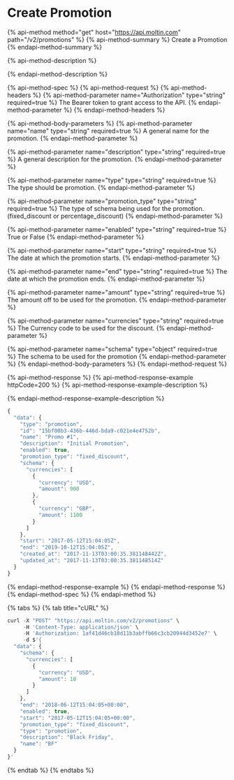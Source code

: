 # Create Promotion

{% api-method method="get" host="https://api.moltin.com" path="/v2/promotions" %}
{% api-method-summary %}
Create a Promotion
{% endapi-method-summary %}

{% api-method-description %}

{% endapi-method-description %}

{% api-method-spec %}
{% api-method-request %}
{% api-method-headers %}
{% api-method-parameter name="Authorization" type="string" required=true %}
The Bearer token to grant access to the API.
{% endapi-method-parameter %}
{% endapi-method-headers %}

{% api-method-body-parameters %}
{% api-method-parameter name="name" type="string" required=true %}
A general name for the promotion.
{% endapi-method-parameter %}

{% api-method-parameter name="description" type="string" required=true %}
A general description for the promotion.
{% endapi-method-parameter %}

{% api-method-parameter name="type" type="string" required=true %}
The type should be promotion.
{% endapi-method-parameter %}

{% api-method-parameter name="promotion\_type" type="string" required=true %}
The type of schema being used for the promotion.  \(fixed\_discount or percentage\_discount\)
{% endapi-method-parameter %}

{% api-method-parameter name="enabled" type="string" required=true %}
True or False
{% endapi-method-parameter %}

{% api-method-parameter name="start" type="string" required=true %}
The date at which the promotion starts.
{% endapi-method-parameter %}

{% api-method-parameter name="end" type="string" required=true %}
The date at which the promotion ends.
{% endapi-method-parameter %}

{% api-method-parameter name="amount" type="string" required=true %}
The amount off to be used for the promotion.
{% endapi-method-parameter %}

{% api-method-parameter name="currencies" type="string" required=true %}
The Currency code to be used for the discount.
{% endapi-method-parameter %}

{% api-method-parameter name="schema" type="object" required=true %}
The schema to be used for the promotion
{% endapi-method-parameter %}
{% endapi-method-body-parameters %}
{% endapi-method-request %}

{% api-method-response %}
{% api-method-response-example httpCode=200 %}
{% api-method-response-example-description %}

{% endapi-method-response-example-description %}

```javascript
{
  "data": {
    "type": "promotion",
    "id": "15bf00b3-436b-446d-bda9-c021e4e4752b",
    "name": "Promo #1",
    "description": "Initial Promotion",
    "enabled": true,
    "promotion_type": "fixed_discount",
    "schema": {
      "currencies": [
        {
          "currency": "USD",
          "amount": 900
        },
        {
          "currency": "GBP",
          "amount": 1100
        }
      ]
    },
    "start": "2017-05-12T15:04:05Z",
    "end": "2019-10-12T15:04:05Z",
    "created_at": "2017-11-13T03:00:35.381148442Z",
    "updated_at": "2017-11-13T03:00:35.381148514Z"
  }
}
```
{% endapi-method-response-example %}
{% endapi-method-response %}
{% endapi-method-spec %}
{% endapi-method %}

{% tabs %}
{% tab title="cURL" %}
```javascript
curl -X "POST" "https://api.moltin.com/v2/promotions" \
     -H 'Content-Type: application/json' \
     -H 'Authorization: 1af41d46cb18d11b3abffb66c3cb20944d3452e7' \
     -d $'{
  "data": {
    "schema": {
      "currencies": [
        {
          "currency": "USD",
          "amount": 10
        }
      ]
    },
    "end": "2018-06-12T15:04:05+00:00",
    "enabled": true,
    "start": "2017-05-12T15:04:05+00:00",
    "promotion_type": "fixed_discount",
    "type": "promotion",
    "description": "Black Friday",
    "name": "BF"
  }
}'
```
{% endtab %}
{% endtabs %}

